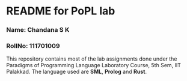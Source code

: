 # **README for PoPL lab**

### **Name:** Chandana S K
### **RollNo:** 111701009

This repository contains most of the lab assignments done under the Paradigms of Programming Language Laboratory Course, 5th Sem, IIT Palakkad.
The language used are **SML**, **Prolog** and **Rust**.
